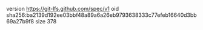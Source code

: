version https://git-lfs.github.com/spec/v1
oid sha256:ba2139d192ee03bbf48a89a6a26eb9793638333c77efeb16640d3bb69a27b9f8
size 378
